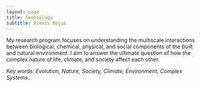 ```yaml
---
layout: page
title: Geobiology
subtitle: Alexis Rojas
---
```

My research program focuses on understanding the multiscale interactions between biological, chemical, physical, and social components of the built and natural environment. I aim to answer the ultimate question of how the complex nature of life, climate, and society affect each other.

Key words: _Evolution, Nature, Society, Climate, Environment, Complex Systems._

